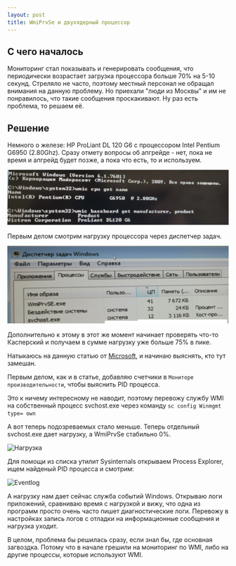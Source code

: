 ```yaml
---
layout: post
title: WmiPrvSe и двухядерный процессор
---
```


## С чего началось

Мониторинг стал показывать и генерировать сообщения, что периодически возрастает загрузка процессора больше 70% на 5-10 секунд. Стреляло не часто, поэтому местный персонал не обращал внимания на данную проблему. Но приехали "люди из Москвы" и им не понравилось, что такие сообщения проскакивают. Ну раз есть проблема, то решаем её.

## Решение

Немного о железе: HP ProLiant DL 120 G6 с процессором Intel Pentium G6950 (2.80Ghz). Сразу отмету вопросы об апгрейде - нет, пока не время и апгрейд будет позже, а пока что есть, то и используем.

![HP ProLiant DL 120 G6](/assets/images/wmiprvse/proliant.jpg "HP ProLiant DL 120 G6")


Первым делом смотрим нагрузку процессора через диспетчер задач.

![Нагрузка](/assets/images/wmiprvse/load1.jpg "Нагрузка")

Дополнительно к этому в этот же момент начинает проверять что-то Касперский и получаем в сумме нагрузку уже больше 75% в пике.

Натыкаюсь на данную статью от [Microsoft](https://learn.microsoft.com/ru-ru/troubleshoot/windows-server/system-management-components/troubleshoot-wmi-high-cpu-issues), и начинаю выяснять, кто тут замешан.

Первым делом, как и в статье, добавляю счетчики в `Мониторе производительности`, чтобы выяснить PID процесса.

Это к ничему интересному не наводит, поэтому перевожу службу WMI на собственный процесс svchost.exe через команду 
```sc config Winmgmt type= own```

А вот теперь подозреваемых стало меньше. Теперь отдельный svchost.exe дает нагрузку, а WmiPrvSe стабильно 0%.

![Нагрузка](/assets/images/wmiprvse/load2.jpg "Нагрузка")

Для помощи из списка утилит Sysinternals открываем Process Explorer, ищем найденый PID процесса и смотрим:

![Eventlog](/assets/images/wmiprvse/load3.jpg "Eventlog")

А нагрузку нам дает сейчас служба событий Windows. Открываю логи приложений, сравниваю время с нагрузкой и вижу, что одна из программ просто очень часто пишет диагностические логи. Перевожу в настройках запись логов с отладки на информационные сообщения и нагрузка уходит.

В целом, проблема бы решилась сразу, если знал бы, где основная загвоздка. Потому что в начале грешили на мониторинг по WMI, либо на другие процессы, которые используют WMI.